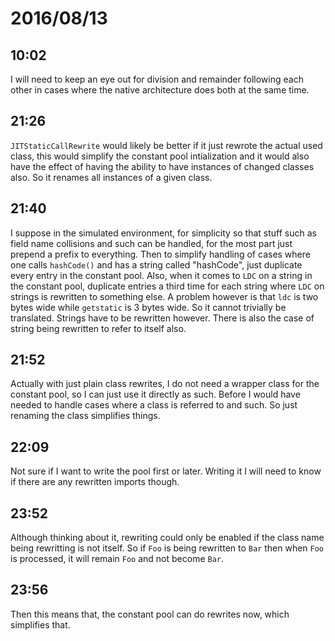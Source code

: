 # 2016/08/13

## 10:02

I will need to keep an eye out for division and remainder following each other
in cases where the native architecture does both at the same time.

## 21:26

`JITStaticCallRewrite` would likely be better if it just rewrote the actual
used class, this would simplify the constant pool intialization and it would
also have the effect of having the ability to have instances of changed
classes also. So it renames all instances of a given class.

## 21:40

I suppose in the simulated environment, for simplicity so that stuff such as
field name collisions and such can be handled, for the most part just prepend
a prefix to everything. Then to simplify handling of cases where one calls
`hashCode()` and has a string called "hashCode", just duplicate every entry
in the constant pool. Also, when it comes to `LDC` on a string in the constant
pool, duplicate entries a third time for each string where `LDC` on strings is
rewritten to something else. A problem however is that `ldc` is two bytes
wide while `getstatic` is 3 bytes wide. So it cannot trivially be translated.
Strings have to be rewritten however. There is also the case of string being
rewritten to refer to itself also.

## 21:52

Actually with just plain class rewrites, I do not need a wrapper class for the
constant pool, so I can just use it directly as such. Before I would have
needed to handle cases where a class is referred to and such. So just renaming
the class simplifies things.

## 22:09

Not sure if I want to write the pool first or later. Writing it I will need to
know if there are any rewritten imports though.

## 23:52

Although thinking about it, rewriting could only be enabled if the class name
being rewritting is not itself. So if `Foo` is being rewritten to `Bar` then
when `Foo` is processed, it will remain `Foo` and not become `Bar`.

## 23:56

Then this means that, the constant pool can do rewrites now, which simplifies
that.

